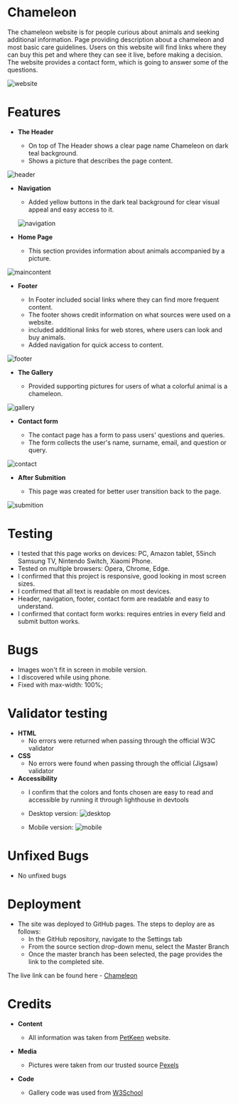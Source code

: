 # Chameleon

The chameleon website is for people curious about  animals and seeking additional information. Page providing description about a chameleon and most basic care guidelines. Users on this website will find links where they can buy this pet and where they can see it live, before making a decision. The website provides a contact form, which is going to answer some of the questions.

![website](media/readme/website.png)

# Features

- __The Header__

  - On top of The Header shows a clear page name Chameleon on dark teal background.
  - Shows a picture that describes the page content.

![header](media/readme/header.png)

- __Navigation__

  - Added yellow buttons in the dark teal background for clear visual appeal and easy access to it.
  
  ![navigation](media/readme/navigation.png)

- __Home Page__

  - This section provides information about animals accompanied by a picture.
  
 ![maincontent](media/readme/indexcontent.png)
 
- __Footer__

  - In Footer included social links where they can find more frequent content.
  - The footer shows credit information on what sources were used on a website.
  - included additional links for web stores, where users can look and buy animals.
  - Added navigation for quick access to content.

![footer](media/readme/footer.png)

- __The Gallery__

  - Provided supporting pictures for users of what a colorful animal is a chameleon.

![gallery](media/readme/gallery.png)

- __Contact form__

  - The contact page has a form to pass users' questions and queries.
  - The form collects the user's name, surname, email, and question or query.

![contact](media/readme/contactform.png)

- __After Submition__

  - This page was created for better user transition back to the page.
 
![submition](media/readme/submitedform.png)


# Testing

  - I tested that this page works on devices: PC, Amazon tablet, 55inch Samsung TV, Nintendo Switch, Xiaomi Phone.
  - Tested on multiple browsers: Opera, Chrome, Edge.
  - I confirmed that this project is responsive, good looking in most screen sizes.
  - I confirmed that all text is readable on most devices.
  - Header, navigation, footer, contact form are readable and easy to understand.
  - I confirmed that contact form works: requires entries in every field and submit button works.

# Bugs

- Images won't fit in screen in mobile version.
- I discovered while using phone.
- Fixed with  max-width: 100%;

# Validator testing

- __HTML__
  - No errors were returned when passing through the official W3C validator
- __CSS__
  - No errors were found when passing through the official (Jigsaw) validator
- __Accessibility__
  - I confirm that the colors and fonts chosen are easy to read and accessible by running it through lighthouse in devtools

  - Desktop version:
![desktop](media/readme/desktopscore.png)

  - Mobile version:
![mobile](media/readme/mobilescore.png)

# Unfixed Bugs

  - No unfixed bugs

# Deployment

- The site was deployed to GitHub pages. The steps to deploy are as follows: 
  - In the GitHub repository, navigate to the Settings tab 
  - From the source section drop-down menu, select the Master Branch
  - Once the master branch has been selected, the page provides the link to the completed site.

The live link can be found here - [Chameleon](https://minow3.github.io/Chameleon/index.html)

# Credits

- __Content__

  - All information was taken from [PetKeen](https://petkeen.com/do-chameleons-make-good-pets/) website.

- __Media__

  - Pictures were taken from our trusted source [Pexels](http://www.pexels.com)

- __Code__

  - Gallery code was used from [W3School](https://www.w3schools.com/howto/howto_css_image_grid_responsive.asp)
